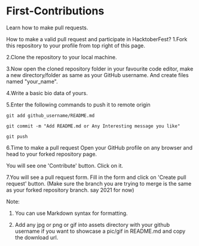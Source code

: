 # First-Contributions
Learn how to make pull requests.

How to make a valid pull request and participate in HacktoberFest?
1.Fork this repository to your profile from top right of this page.

2.Clone the repository to your local machine.

3.Now open the cloned repository folder in your favourite code editor, make a new directory/folder as same as your GitHub username. And create files named "your_name".

4.Write a basic bio data of yours. 

5.Enter the following commands to push it to remote origin

```
git add github_username/README.md

git commit -m "Add README.md or Any Interesting message you like"

git push
```

6.Time to make a pull request
Open your GitHub profile on any browser and head to your forked repository page.

You will see one 'Contribute' button. Click on it.

7.You will see a pull request form. Fill in the form and click on 'Create pull request' button. (Make sure the branch you are trying to merge is the same as your forked repository branch. say 2021 for now)


Note:
1. You can use Markdown syntax for formatting.


2. Add any jpg or png or gif into assets directory with your github username if you want to showcase a pic/gif in README.md and copy the download url.



